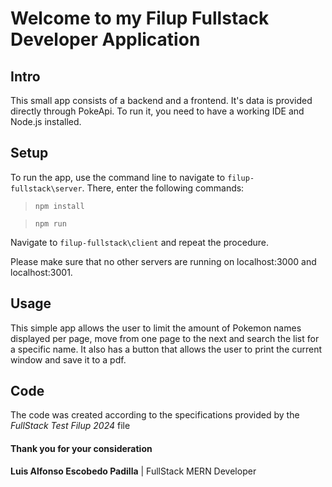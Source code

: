 # Welcome to my Filup Fullstack Developer Application

## Intro

This small app consists of a backend and a frontend. It's data is provided directly through PokeApi.
To run it, you need to have a working IDE and Node.js installed.

## Setup

To run the app, use the command line to navigate to `filup-fullstack\server`. There, enter the following commands:

> `npm install`

> `npm run`

Navigate to `filup-fullstack\client` and repeat the procedure.

Please make sure that no other servers are running on localhost:3000 and localhost:3001.

## Usage

This simple app allows the user to limit the amount of Pokemon names displayed per page, move from one page to the next and search the list for a specific name.
It also has a button that allows the user to print the current window and save it to a pdf.

## Code

The code was created according to the specifications provided by the _FullStack Test Filup 2024_ file

#### Thank you for your consideration

**Luis Alfonso Escobedo Padilla** |
FullStack MERN Developer
